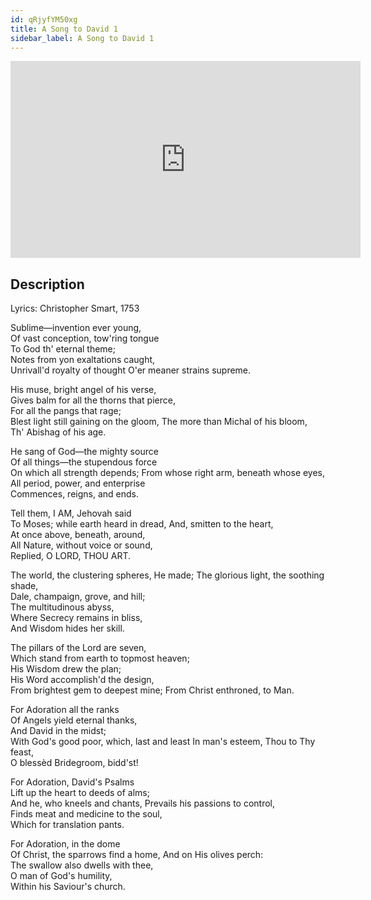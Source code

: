 ```yaml
---
id: qRjyfYM50xg
title: A Song to David 1
sidebar_label: A Song to David 1
---
```


<iframe
  width="560"
  height="315"
  src="https://www.youtube.com/embed/qRjyfYM50xg"
  title="YouTube video player"
  frameborder="0"
  allow="accelerometer; autoplay; clipboard-write; encrypted-media; gyroscope; picture-in-picture; web-share"
  referrerpolicy="strict-origin-when-cross-origin"
  allowfullscreen
></iframe>

## Description

Lyrics: Christopher Smart, 1753

Sublime—invention ever young,  
Of vast conception, tow'ring tongue  
   To God th' eternal theme;  
Notes from yon exaltations caught,  
Unrivall'd royalty of thought
   O'er meaner strains supreme.  

His muse, bright angel of his verse,  
Gives balm for all the thorns that pierce,  
   For all the pangs that rage;  
Blest light still gaining on the gloom,
The more than Michal of his bloom,  
   Th' Abishag of his age.  

He sang of God—the mighty source  
Of all things—the stupendous force  
   On which all strength depends;
From whose right arm, beneath whose eyes,  
All period, power, and enterprise  
   Commences, reigns, and ends.  

Tell them, I AM, Jehovah said  
To Moses; while earth heard in dread,
   And, smitten to the heart,  
At once above, beneath, around,  
All Nature, without voice or sound,  
   Replied, O LORD, THOU ART.  

The world, the clustering spheres, He made;
The glorious light, the soothing shade,  
   Dale, champaign, grove, and hill;  
The multitudinous abyss,  
Where Secrecy remains in bliss,  
   And Wisdom hides her skill.

The pillars of the Lord are seven,  
Which stand from earth to topmost heaven;  
   His Wisdom drew the plan;  
His Word accomplish'd the design,  
From brightest gem to deepest mine;
   From Christ enthroned, to Man.  

For Adoration all the ranks  
Of Angels yield eternal thanks,  
   And David in the midst;  
With God's good poor, which, last and least
In man's esteem, Thou to Thy feast,  
   O blessèd Bridegroom, bidd'st!  

For Adoration, David's Psalms  
Lift up the heart to deeds of alms;  
   And he, who kneels and chants,
Prevails his passions to control,  
Finds meat and medicine to the soul,  
   Which for translation pants.  

For Adoration, in the dome  
Of Christ, the sparrows find a home,
   And on His olives perch:  
The swallow also dwells with thee,  
O man of God's humility,  
   Within his Saviour's church.
